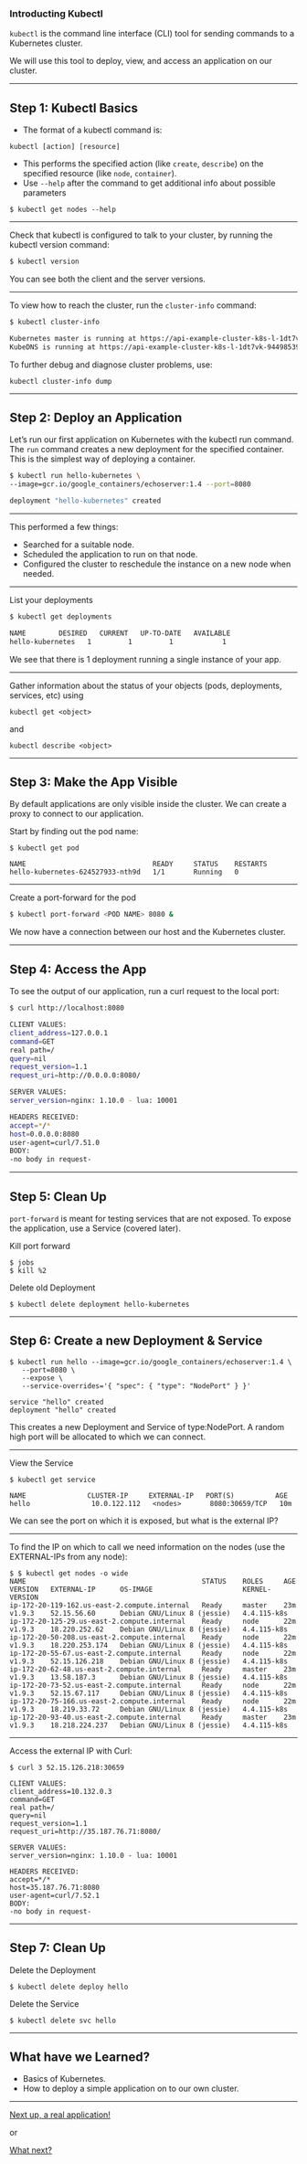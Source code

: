 
### Introducting Kubectl

`kubectl` is the command line interface (CLI) tool for sending commands to a Kubernetes cluster.

We will use this tool to deploy, view, and access an application on our cluster.

---

## Step 1: Kubectl Basics

* The format of a kubectl command is:
```
kubectl [action] [resource]
```
* This performs the specified action  (like `create`, `describe`) on the specified resource (like `node`, `container`).
* Use `--help` after the command to get additional info about possible parameters
```
$ kubectl get nodes --help
```

---

Check that kubectl is configured to talk to your cluster, by running the kubectl version command:
```bash
$ kubectl version
```

You can see both the client and the server versions.

---

To view how to reach the cluster, run the `cluster-info` command:

```bash
$ kubectl cluster-info

Kubernetes master is running at https://api-example-cluster-k8s-l-1dt7vk-944985396.us-east-2.elb.amazonaws.com
KubeDNS is running at https://api-example-cluster-k8s-l-1dt7vk-944985396.us-east-2.elb.amazonaws.com/api/v1/namespaces/kube-system/services/kube-dns:dns/proxy
```

To further debug and diagnose cluster problems, use:
```
kubectl cluster-info dump
```

---

## Step 2: Deploy an Application

Let’s run our first application on Kubernetes with the kubectl run command. The `run` command creates a new deployment for the specified container. This is the simplest way of deploying a container.

```bash
$ kubectl run hello-kubernetes \
--image=gcr.io/google_containers/echoserver:1.4 --port=8080

deployment "hello-kubernetes" created
```

---

This performed a few things:
* Searched for a suitable node.
* Scheduled the application to run on that node.
* Configured the cluster to reschedule the instance on a new node when needed.

---

List your deployments

```bash
$ kubectl get deployments

NAME        DESIRED   CURRENT   UP-TO-DATE   AVAILABLE
hello-kubernetes   1         1         1            1
```

We see that there is 1 deployment running a single instance of your app.

---

Gather information about the status of your objects (pods, deployments, services, etc) using

```
kubectl get <object>
```
and
```
kubectl describe <object>
```

---

## Step 3: Make the App Visible

By default applications are only visible inside the cluster. We can create a proxy to connect to our application.

Start by finding out the pod name:
```
$ kubectl get pod

NAME                               READY     STATUS    RESTARTS
hello-kubernetes-624527933-nth9d   1/1       Running   0
```

---

Create a port-forward for the pod

```bash
$ kubectl port-forward <POD NAME> 8080 &
```
We now have a connection between our host and the Kubernetes cluster.

---

## Step 4: Access the App

To see the output of our application, run a curl request to the local port:
```bash
$ curl http://localhost:8080

CLIENT VALUES:
client_address=127.0.0.1
command=GET
real path=/
query=nil
request_version=1.1
request_uri=http://0.0.0.0:8080/

SERVER VALUES:
server_version=nginx: 1.10.0 - lua: 10001

HEADERS RECEIVED:
accept=*/*
host=0.0.0.0:8080
user-agent=curl/7.51.0
BODY:
-no body in request-
```

---

## Step 5: Clean Up

`port-forward` is meant for testing services that are not exposed. To expose the application, use a Service (covered later).

Kill port forward
```
$ jobs 
$ kill %2
```

Delete old Deployment
```
$ kubectl delete deployment hello-kubernetes
```

---

## Step 6: Create a new Deployment & Service

```
$ kubectl run hello --image=gcr.io/google_containers/echoserver:1.4 \
   --port=8080 \
   --expose \
   --service-overrides='{ "spec": { "type": "NodePort" } }'

service "hello" created
deployment "hello" created
```

This creates a new Deployment and Service of type:NodePort. A random high port will be allocated to which we can connect.

---

View the Service

```
$ kubectl get service

NAME               CLUSTER-IP     EXTERNAL-IP   PORT(S)          AGE
hello   			10.0.122.112   <nodes>       8080:30659/TCP   10m
```

We can see the port on which it is exposed, but what is the external IP?

---

To find the IP on which to call we need information on the nodes (use the EXTERNAL-IPs from any node):

```
$ $ kubectl get nodes -o wide
NAME                                           STATUS    ROLES     AGE       VERSION   EXTERNAL-IP      OS-IMAGE                      KERNEL-VERSION
ip-172-20-119-162.us-east-2.compute.internal   Ready     master    23m       v1.9.3    52.15.56.60      Debian GNU/Linux 8 (jessie)   4.4.115-k8s
ip-172-20-125-29.us-east-2.compute.internal    Ready     node      22m       v1.9.3    18.220.252.62    Debian GNU/Linux 8 (jessie)   4.4.115-k8s
ip-172-20-50-208.us-east-2.compute.internal    Ready     node      22m       v1.9.3    18.220.253.174   Debian GNU/Linux 8 (jessie)   4.4.115-k8s
ip-172-20-55-67.us-east-2.compute.internal     Ready     node      22m       v1.9.3    52.15.126.218    Debian GNU/Linux 8 (jessie)   4.4.115-k8s
ip-172-20-62-48.us-east-2.compute.internal     Ready     master    23m       v1.9.3    13.58.187.3      Debian GNU/Linux 8 (jessie)   4.4.115-k8s
ip-172-20-73-52.us-east-2.compute.internal     Ready     node      22m       v1.9.3    52.15.67.117     Debian GNU/Linux 8 (jessie)   4.4.115-k8s
ip-172-20-75-166.us-east-2.compute.internal    Ready     node      22m       v1.9.3    18.219.33.72     Debian GNU/Linux 8 (jessie)   4.4.115-k8s
ip-172-20-93-40.us-east-2.compute.internal     Ready     master    23m       v1.9.3    18.218.224.237   Debian GNU/Linux 8 (jessie)   4.4.115-k8s
```

---

Access the external IP with Curl:

```
$ curl 3 52.15.126.218:30659

CLIENT VALUES:
client_address=10.132.0.3
command=GET
real path=/
query=nil
request_version=1.1
request_uri=http://35.187.76.71:8080/

SERVER VALUES:
server_version=nginx: 1.10.0 - lua: 10001

HEADERS RECEIVED:
accept=*/*
host=35.187.76.71:8080
user-agent=curl/7.52.1
BODY:
-no body in request-
```

---

## Step 7: Clean Up

Delete the Deployment

```
$ kubectl delete deploy hello
```

Delete the Service

```
$ kubectl delete svc hello
```

---

## What have we Learned?

* Basics of Kubernetes.
* How to deploy a simple application on to our own cluster.

---

[Next up, a real application!](/#/a-real-application)

or

[What next?](/#/what-next-)